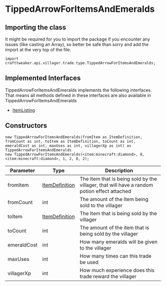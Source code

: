 # TippedArrowForItemsAndEmeralds

## Importing the class

It might be required for you to import the package if you encounter any issues (like casting an Array), so better be safe than sorry and add the import at the very top of the file.
```zenscript
import crafttweaker.api.villager.trade.type.TippedArrowForItemsAndEmeralds;
```


## Implemented Interfaces
TippedArrowForItemsAndEmeralds implements the following interfaces. That means all methods defined in these interfaces are also available in TippedArrowForItemsAndEmeralds

- [ItemListing](/vanilla/api/villager/trade/ItemListing)

## Constructors


```zenscript
new TippedArrowForItemsAndEmeralds(fromItem as ItemDefinition, fromCount as int, toItem as ItemDefinition, toCount as int, emeraldCost as int, maxUses as int, villagerXp as int) as TippedArrowForItemsAndEmeralds
new TippedArrowForItemsAndEmeralds(<item:minecraft:diamond>, 8, <item:minecraft:diamond>, 1, 2, 8, 2);
```
|  Parameter  |                        Type                        |                                         Description                                         |
|-------------|----------------------------------------------------|---------------------------------------------------------------------------------------------|
| fromItem    | [ItemDefinition](/vanilla/api/item/ItemDefinition) | The Item that is being sold by the villager, that will have a random potion effect attached |
| fromCount   | int                                                | The amount of the Item being sold to the villager                                           |
| toItem      | [ItemDefinition](/vanilla/api/item/ItemDefinition) | The Item that is being sold by the villager                                                 |
| toCount     | int                                                | The amount of the item that is being sold by the villager                                   |
| emeraldCost | int                                                | How many emeralds will be given to the villager                                             |
| maxUses     | int                                                | How many times can this trade be used                                                       |
| villagerXp  | int                                                | How much experience does this trade reward the villager                                     |



